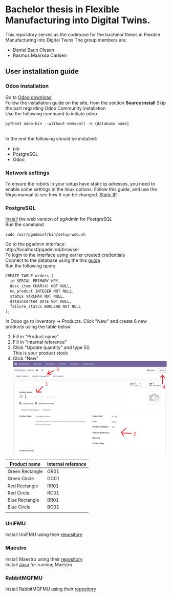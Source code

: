 # Bachelor thesis in Flexible Manufacturing into Digital Twins.
This repository serves as the codebase for the bachelor thesis in Flexible Manufacturing into Digital Twins
The group members are:
- Daniel Baun Olesen
- Rasmus Maarssø Carlsen
## User installation guide
### **Odoo installation**
Go to [Odoo download](https://www.odoo.com/documentation/16.0/administration/install/install.html) <br>
Follow the installation guide on the site, from the section **Source install**
Skip the part regarding Odoo Community installation<br>
Use the following command to initiate odoo<br> 
```
python3 odoo-bin --without-demo=all -d {database name}
```

<br>
In the end the following should be installed:

- pip
- PostgreSQL
- Odoo


### **Network settings**
To ensure the robots in your setup have static ip adresses, you need to enable some settings in the linux options.
Follow this guide, and use the Niryo manual to see how it can be changed.
[Static IP]()

### **PostgreSQL**
[Install](https://www.pgadmin.org/download/pgadmin-4-apt/) the web version of pgAdmin for PostgreSQL<br>
Run the command 
```
sudo /usr/pgadmin4/bin/setup-web.sh
```

Go to the pgadmin interface:<br> http://localhost/pgadmin4/browser <br>
To login to the interface using earlier created credentials<br>
Connect to the database using the this [guide](https://www.postgresqltutorial.com/postgresql-getting-started/connect-to-postgresql-database/) <br>
Run the following query <br>
```
CREATE TABLE orders (
  id SERIAL PRIMARY KEY,
  desc_item CHAR(4) NOT NULL,
  no_product INTEGER NOT NULL,
  status VARCHAR NOT NULL,
  dateinserted DATE NOT NULL,
  failure_status BOOLEAN NOT NULL
);
```
In Odoo go to Inventory -> Products.
Click "New" and create 6 new products using the table below<br>
 1. Fill in "Product name"
 2. Fill in "Internal reference"
 3. Click "Update quantity" and type 50. <br>
 This is your product stock
 4. Click "New"
   ![alt text](https://github.com/Daniel-Baun/NiryorobotAU/blob/master/Figures/Screenshot%20from%202023-06-01%2013-25-58.png?raw=true)

| Product name    | Internal reference |
|-----------------|--------------------|
| Green Rectangle | GR01               |
| Green Circle    | GC01               |
| Red Rectangle   | RR01               |
| Red Circle      | RC01               |
| Blue Rectangle  | BR01               |
| Blue Circle     | BC01               |
|                 |                    |




### **UniFMU**
Install UniFMU using their [repository](https://github.com/INTO-CPS-Association/unifmu)

### **Maestro**
Install Maestro using their [repository](https://github.com/INTO-CPS-Association/maestro) <br>
Install [Java](https://www.java.com/en/download/help/linux_x64_install.html#download)  for running Maestro

### **RabbitMQFMU**
Install RabbitMQFMU using their [repository](https://github.com/INTO-CPS-Association/fmu-rabbitmq)